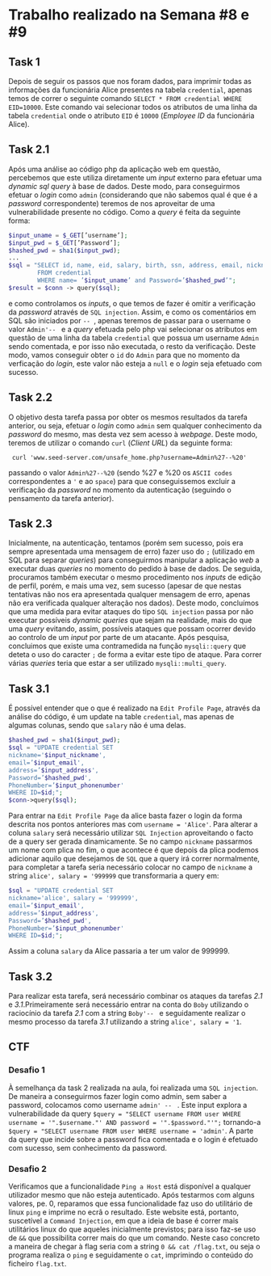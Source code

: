 # Trabalho realizado na Semana #8 e #9

## Task 1
Depois de seguir os passos que nos foram dados, para imprimir todas as informações da funcionária Alice presentes na tabela `credential`, apenas temos de correr o seguinte comando `SELECT * FROM credential WHERE EID=10000`. Este comando vai selecionar todos os atributos de uma linha da tabela `credential` onde o atributo `EID` é `10000` (_Employee ID_ da funcionária Alice). 

## Task 2.1
Após uma análise ao código php da aplicação web em questão, percebemos que este utiliza diretamente um _input_ externo para efetuar uma _dynamic sql query_ à base de dados. Deste modo, para conseguirmos efetuar o _login_ como `admin` (considerando que não sabemos qual é que é a _password_ correspondente) teremos de nos aproveitar de uma vulnerabilidade presente no código. Como a _query_ é feita da seguinte forma:
```php
$input_uname = $_GET[’username’];
$input_pwd = $_GET[’Password’];
$hashed_pwd = sha1($input_pwd);
...
$sql = "SELECT id, name, eid, salary, birth, ssn, address, email, nickname, Password
        FROM credential
        WHERE name= ’$input_uname’ and Password=’$hashed_pwd’";
$result = $conn -> query($sql);
```
e como controlamos os _inputs_, o que temos de fazer é omitir a verificação da _password_ através de `SQL injection`. Assim, e como os comentários em SQL são iniciados por `-- `, apenas teremos de passar para o username o valor `Admin'-- ` e a _query_ efetuada pelo php vai selecionar os atributos em questão de uma linha da tabela `credential` que possua um username `Admin` sendo comentada, e por isso não executada, o resto da verificação.
Deste modo, vamos conseguir obter o `id` do `Admin` para que no momento da verficação do _login_, este valor não esteja a `null` e o _login_ seja efetuado com sucesso.

## Task 2.2
O objetivo desta tarefa passa por obter os mesmos resultados da tarefa anterior, ou seja, efetuar o _login_ como `admin` sem qualquer conhecimento da _password_ do mesmo, mas desta vez sem acesso à _webpage_. Deste modo, teremos de utilizar o comando `curl` (_Client URL_) da seguinte forma:
```
 curl 'www.seed-server.com/unsafe_home.php?username=Admin%27--%20'
```
passando o valor `Admin%27--%20` (sendo %27 e %20 os `ASCII codes` correspondentes a `'` e ao `space`) para que conseguissemos excluir a verificação da _password_ no momento da autenticação (seguindo o pensamento da tarefa anterior).

## Task 2.3
Inicialmente, na autenticação, tentamos (porém sem sucesso, pois era sempre apresentada uma mensagem de erro) fazer uso do `;` (utilizado em SQL para separar _queries_) para conseguirmos manipular a aplicação _web_ a executar duas _queries_ no momento do pedido à base de dados.
De seguida, procuramos também executar o mesmo procedimento nos _inputs_ de edição de perfil, porém, e mais uma vez, sem sucesso (apesar de que nestas tentativas não nos era apresentada qualquer mensagem de erro, apenas não era verificada qualquer alteração nos dados).
Deste modo, concluímos que uma medida para evitar ataques do tipo `SQL injection` passa por não executar possíveis _dynamic queries_ que sejam na realidade, mais do que uma _query_ evitando, assim, possíveis ataques que possam ocorrer devido ao controlo de um _input_ por parte de um atacante.
Após pesquisa, concluimos que existe uma contramedida na função `mysqli::query` que deteta o uso do caracter `;` de forma a evitar este tipo de ataque. Para correr várias _queries_ teria que estar a ser utilizado `mysqli::multi_query`.

## Task 3.1
É possível entender que o que é realizado na `Edit Profile Page`, através da análise do código, é um update na table `credential`, mas apenas de algumas colunas, sendo que `salary` não é uma delas.

```php
$hashed_pwd = sha1($input_pwd);
$sql = "UPDATE credential SET
nickname='$input_nickname',
email=’$input_email',
address=’$input_address',
Password=’$hashed_pwd',
PhoneNumber=’$input_phonenumber'
WHERE ID=$id;";
$conn->query($sql);
```
Para entrar na `Edit Profile Page` da alice basta fazer o login da forma descrita nos pontos anteriores mas com `username = 'Alice'`. Para alterar a coluna `salary` será necessário utilizar `SQL Injection` aproveitando o facto de a query ser gerada dinamicamente. Se no campo `nickname` passarmos um nome com plica no fim, o que acontece é que depois da plica podemos adicionar aquilo que desejamos de `SQL` que a query irá correr normalmente, para completar a tarefa seria necessário colocar no campo de  `nickname` a string `alice', salary = '999999` que transformaria a query em:
```php
$sql = "UPDATE credential SET
nickname='alice', salary = '999999',
email=’$input_email',
address=’$input_address',
Password=’$hashed_pwd',
PhoneNumber=’$input_phonenumber'
WHERE ID=$id;";
``` 
Assim a coluna `salary` da Alice passaria a ter um valor de 999999.

## Task 3.2
Para realizar esta tarefa, será necessário combinar os ataques da tarefas _2.1_ e _3.1_.Primeiramente será necessário entrar na conta do `Boby` utilizando o raciocínio da tarefa _2.1_ com a string `Boby'-- ` e seguidamente realizar o mesmo processo da tarefa _3.1_ utilizando a string `alice', salary = '1`.


## CTF

### Desafio 1
À semelhança da task 2 realizada na aula, foi realizada uma `SQL injection`. De maneira a conseguirmos fazer login como admin, sem saber a password, colocamos como username `admin' -- ` . Este input explora a vulnerabilidade da query `$query = "SELECT username FROM user WHERE username = '".$username."' AND password = '".$password."'";` tornando-a `$query = "SELECT username FROM user WHERE username = 'admin'`. A parte da query que incide sobre a password fica comentada e o login é efetuado com sucesso, sem conhecimento da password.

### Desafio 2
Verificamos que a funcionalidade `Ping a Host` está disponível a qualquer utilizador mesmo que não esteja autenticado. Após testarmos com alguns valores, pe. 0, reparamos que essa funcionalidade faz uso do utilitário de linux `ping` e imprime no ecrã o resultado. Este website está, portanto, suscetível a `Command Injection`, em que a ideia de base é correr mais utilitários linux do que aqueles inicialmente previstos; para isso faz-se uso de `&&` que possibilita correr mais do que um comando. Neste caso concreto a maneira de chegar à flag seria com a string `0 && cat /flag.txt`, ou seja o programa realiza o `ping` e seguidamente o `cat`, imprimindo o conteúdo do ficheiro `flag.txt`. 
